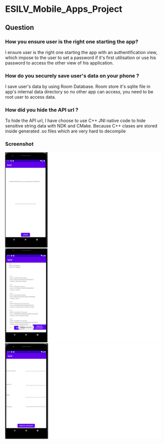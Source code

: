 # ESILV_Mobile_Apps_Project



## Question

### How you ensure user is the right one starting the app?

I ensure user is the right one starting the app with an authentification view, which impose to the user to set a password if it's first utilisation or use his password to access the other view of his application.

### How do you securely save user's data on your phone ?

I save user's data by using Room Database. Room store it's sqlite file in app's internal data directory so no other app can access, you need to be root user to access data.

### How did you hide the API url ?

To hide the API url, I have choose to use C++ JNI native code to hide sensitive string data with NDK and CMake. Because C++ clases are stored inside generated .so files which are very hard to decompile

### Screenshot

![Alt text]( src/screenshot/auth.png?raw=true "Title")
![Alt text]( src/screenshot/vue.png?raw=true "Title")
![Alt text]( src/screenshot/form.png?raw=true "Title")

